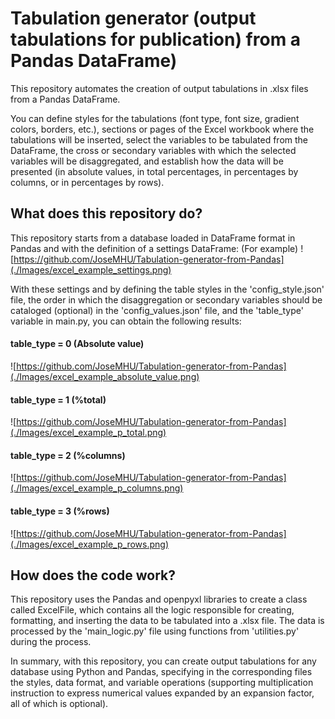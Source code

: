 # Tabulation generator (output tabulations for publication) from a Pandas DataFrame)
This repository automates the creation of output tabulations in .xlsx files from a Pandas DataFrame.

You can define styles for the tabulations (font type, font size, gradient colors, borders, etc.),
sections or pages of the Excel workbook where the tabulations will be inserted, select the variables to be tabulated
from the DataFrame, the cross or secondary variables with which the selected variables will be disaggregated, and
establish how the data will be presented (in absolute values, in total percentages, in percentages by columns, or
in percentages by rows).

## What does this repository do?
This repository starts from a database loaded in DataFrame format in Pandas and with the definition of a settings
DataFrame:
(For example)
![https://github.com/JoseMHU/Tabulation-generator-from-Pandas](./Images/excel_example_settings.png)

With these settings and by defining the table styles in the 'config_style.json' file, the order in which the
disaggregation or secondary variables should be cataloged (optional) in the 'config_values.json' file, and the
'table_type' variable in main.py, you can obtain the following results:

#### table_type = 0 (Absolute value)
![https://github.com/JoseMHU/Tabulation-generator-from-Pandas](./Images/excel_example_absolute_value.png)

#### table_type = 1 (%total)
![https://github.com/JoseMHU/Tabulation-generator-from-Pandas](./Images/excel_example_p_total.png)

#### table_type = 2 (%columns)
![https://github.com/JoseMHU/Tabulation-generator-from-Pandas](./Images/excel_example_p_columns.png)

#### table_type = 3 (%rows)
![https://github.com/JoseMHU/Tabulation-generator-from-Pandas](./Images/excel_example_p_rows.png)


## How does the code work?

This repository uses the Pandas and openpyxl libraries to create a class called ExcelFile, which contains all the logic
responsible for creating, formatting, and inserting the data to be tabulated into a .xlsx file. The data is processed
by the 'main_logic.py' file using functions from 'utilities.py' during the process.

In summary, with this repository, you can create output tabulations for any database using Python and Pandas,
specifying in the corresponding files the styles, data format, and variable operations (supporting multiplication
instruction to express numerical values expanded by an expansion factor, all of which is optional).
